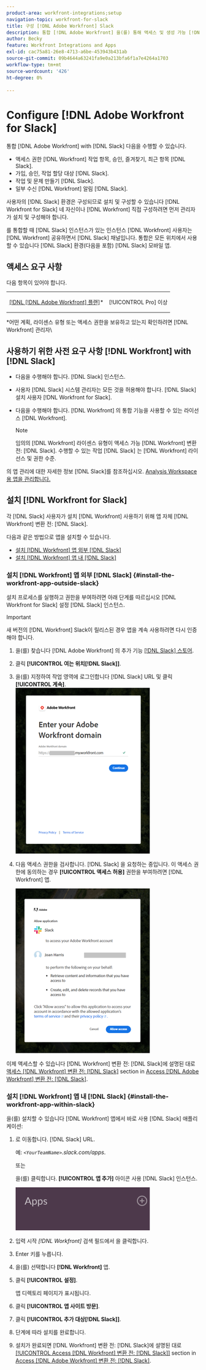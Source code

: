 ```yaml
---
product-area: workfront-integrations;setup
navigation-topic: workfront-for-slack
title: 구성 [!DNL Adobe Workfront] Slack
description: 통합 [!DNL Adobe Workfront] 을(를) 통해 액세스 및 생성 가능 [!DNL Workfront] Slack의 작업 항목, 승인, 즐겨찾기, 최근 항목
author: Becky
feature: Workfront Integrations and Apps
exl-id: cac75a81-26e8-4713-a6be-453943b431ab
source-git-commit: 09b4644a63241fa9e0a213bfa6f1a7e4264a1703
workflow-type: tm+mt
source-wordcount: '426'
ht-degree: 0%

---
```


# Configure [!DNL Adobe Workfront for Slack]

통합 [!DNL Adobe Workfront] with [!DNL Slack] 다음을 수행할 수 있습니다.

* 액세스 권한 [!DNL Workfront] 작업 항목, 승인, 즐겨찾기, 최근 항목 [!DNL Slack].
* 가입, 승인, 작업 할당 대상 [!DNL Slack].
* 작업 및 문제 만들기 [!DNL Slack].
* 일부 수신 [!DNL Workfront] 알림 [!DNL Slack].

사용자의 [!DNL Slack] 환경은 구성되므로 설치 및 구성할 수 있습니다 [!DNL Workfront for Slack] 네 자신이나 [!DNL Workfront] 직접 구성하려면 먼저 관리자가 설치 및 구성해야 합니다.

를 통합할 때 [!DNL Slack] 인스턴스가 있는 인스턴스 [!DNL Workfront] 사용자는 [!DNL Workfront] 공유하면서 [!DNL Slack] 채널입니다. 통합은 모든 위치에서 사용할 수 있습니다 [!DNL Slack] 환경(다음을 포함) [!DNL Slack] 모바일 앱.

## 액세스 요구 사항

다음 항목이 있어야 합니다.

<table style="table-layout:auto"> 
 <col> 
 </col> 
 <col> 
 </col> 
 <tbody> 
  <tr> 
   <td role="rowheader"><a href="https://www.workfront.com/plans" target="_blank">[!DNL [!DNL Adobe Workfront] 플랜]</a>*</td> 
   <td> <p>[!UICONTROL Pro] 이상</p> </td> 
  </tr> 
 </tbody> 
</table>

&#42;어떤 계획, 라이센스 유형 또는 액세스 권한을 보유하고 있는지 확인하려면 [!DNL Workfront] 관리자\

## 사용하기 위한 사전 요구 사항 [!DNL Workfront] with [!DNL Slack]

* 다음을 수행해야 합니다. [!DNL Slack] 인스턴스.
* 사용자 [!DNL Slack] 시스템 관리자는 모든 것을 허용해야 합니다. [!DNL Slack] 설치 사용자 [!DNL Workfront for Slack].
* 다음을 수행해야 합니다. [!DNL Workfront] 의 통합 기능을 사용할 수 있는 라이선스 [!DNL Workfront].

   >[!NOTE]
   >
   >임의의 [!DNL Workfront] 라이센스 유형이 액세스 가능 [!DNL Workfront] 변환 전: [!DNL Slack]. 수행할 수 있는 작업 [!DNL Slack] 는 [!DNL Workfront] 라이선스 및 권한 수준.

의 앱 관리에 대한 자세한 정보 [!DNL Slack]를 참조하십시오. [Analysis Workspace용 앱을 관리합니다.](https://get.slack.help/hc/en-us/articles/222386767-Manage-apps-for-your-workspace)

## 설치 [!DNL Workfront for Slack]

각 [!DNL Slack] 사용자가 설치 [!DNL Workfront] 사용하기 위해 앱 자체 [!DNL Workfront] 변환 전: [!DNL Slack].

다음과 같은 방법으로 앱을 설치할 수 있습니다.

* [설치 [!DNL Workfront] 앱 외부 [!DNL Slack]](#install-the-workfront-app-outside-slack-install-the-workfront-app-outside-slack)
* [설치 [!DNL Workfront] 앱 내 [!DNL Slack]](#install-the-workfront-app-within-slack-install-the-workfront-app-within-slack)

### 설치 [!DNL Workfront] 앱 외부 [!DNL Slack] {#install-the-workfront-app-outside-slack}

설치 프로세스를 실행하고 권한을 부여하려면 아래 단계를 따르십시오 [!DNL Workfront for Slack] 설정 [!DNL Slack] 인스턴스.

>[!IMPORTANT]
>
>새 버전의 [!DNL Workfront] Slack이 릴리스된 경우 앱을 계속 사용하려면 다시 인증해야 합니다.

1. 을(를) 찾습니다 [!DNL Adobe Workfront] 의 추가 기능 [[!DNL Slack] 스토어](https://workfront.slack.com/apps/A7CLAMVNW-adobe-workfront?tab=more_info).

1. 클릭 **[!UICONTROL 여는 위치[!DNL Slack]]**.

1. 을(를) 지정하여 작업 영역에 로그인합니다 [!DNL Slack] URL 및 클릭 **[!UICONTROL 계속]**.\
   ![Screen_Shot_2017-10-17_at_8.27.38_AM.png](assets/screen-shot-2017-10-17-at-8.27.38-am-350x432.png)

1. 다음 액세스 권한을 검사합니다. [!DNL Slack] 을 요청하는 중입니다. 이 액세스 권한에 동의하는 경우 **[!UICONTROL 액세스 허용]** 권한을 부여하려면 [!DNL Workfront] 앱.

   ![](assets/integrations-access-screen-350x429.png)

이제 액세스할 수 있습니다 [!DNL Workfront] 변환 전: [!DNL Slack]에 설명된 대로 [액세스 [!DNL Workfront] 변환 전: [!DNL Slack]](../../workfront-integrations-and-apps/using-workfront-with-slack/access-workfront-from-slack.md#viewing-all-available-commands) section in [Access [!DNL Adobe Workfront] 변환 전: [!DNL Slack]](../../workfront-integrations-and-apps/using-workfront-with-slack/access-workfront-from-slack.md).

### 설치 [!DNL Workfront] 앱 내 [!DNL Slack] {#install-the-workfront-app-within-slack}

을(를) 설치할 수 있습니다 [!DNL Workfront] 앱에서 바로 사용 [!DNL Slack] 애플리케이션:

1. 로 이동합니다. [!DNL Slack] URL.

   예: *`<YourTeamName>`.slack.com/apps*.

   또는

   을(를) 클릭합니다. **[!UICONTROL 앱 추가]** 아이콘 사용 [!DNL Slack] 인스턴스.

   ![add_apps_in_Slack.png](assets/add-apps-in-slack-350x112.png)

1. 입력 시작 *[!DNL Workfront]* 검색 필드에서 을 클릭합니다.
1. Enter 키를 누릅니다.
1. 을(를) 선택합니다 **[!DNL Workfront]** 앱.
1. 클릭 **[!UICONTROL 설정]**.

   앱 디렉토리 페이지가 표시됩니다.

1. 클릭 **[!UICONTROL 앱 사이트 방문]**.
1. 클릭 **[!UICONTROL 추가 대상[!DNL Slack]]**.
1. 단계에 따라 설치를 완료합니다.
1. 설치가 완료되면 [!DNL Workfront] 변환 전: [!DNL Slack]에 설명된 대로 [[!UICONTROL Access [!DNL Workfront] 변환 전: [!DNL Slack]]](../../workfront-integrations-and-apps/using-workfront-with-slack/access-workfront-from-slack.md#viewing-all-available-commands) section in [Access [!DNL Adobe Workfront] 변환 전: [!DNL Slack]](../../workfront-integrations-and-apps/using-workfront-with-slack/access-workfront-from-slack.md).

